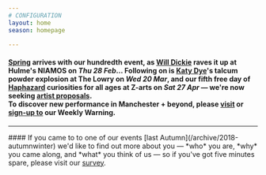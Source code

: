 ```yaml
---
# CONFIGURATION
layout: home
season: homepage

---
```

#### [Spring](/current/2019-springsummer) arrives with our hundredth event, as [Will Dickie](/current/2019-springsummer/dickie) raves it up at Hulme's NIAMOS on *Thu 28 Feb*… Following on is [Katy Dye](/current/2019-springsummer/dye)'s talcum powder explosion at The Lowry on *Wed 20 Mar*, and our fifth free day of [Haphazard](/current/2019-haphazard) curiosities for all ages at Z-arts on *Sat 27 Apr* — we're now seeking [artist proposals](/hab/haphazard).<br>To discover new performance in Manchester + beyond, please <a href="http://wordofwarning.posthaven.com" target="_blank">visit</a> or <a href="http://eepurl.com/i_Odb" target="_blank">sign-up to</a> our Weekly Warning.          
<hr>               
#### If you came to to one of our events [last Autumn](/archive/2018-autumnwinter) we'd like to find out more about you — *who* you are, *why* you came along, and *what* you think of us — so if you've got five minutes spare, please visit our <a href="http://research.audiencesurveys.org/s.asp?k=152950990710" target="_blank">survey</a>.
